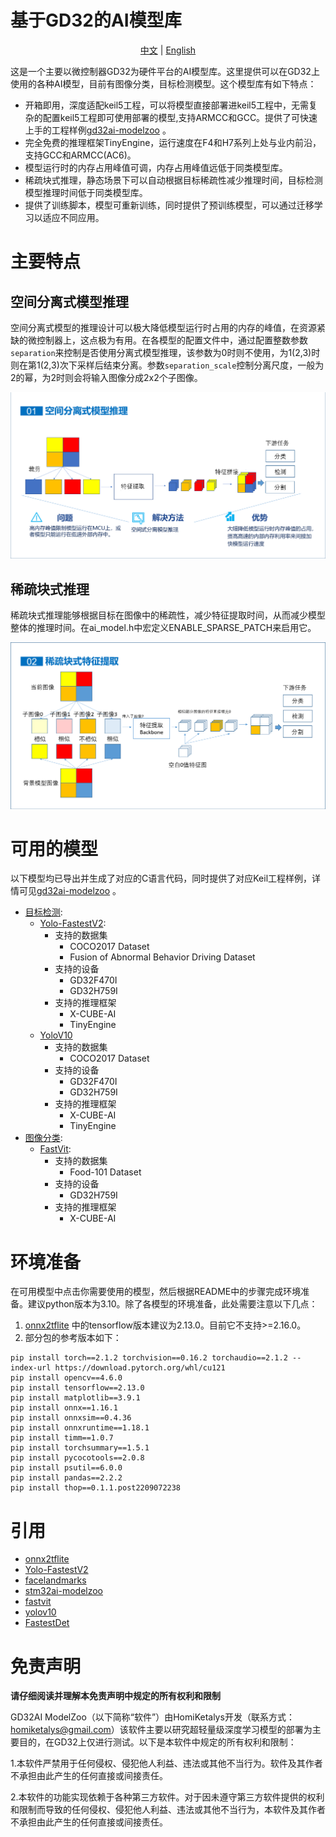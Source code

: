 # 基于GD32的AI模型库

<div align="center">

[中文](README.md) | [English](README_en)

</div>


这是一个主要以微控制器GD32为硬件平台的AI模型库。这里提供可以在GD32上使用的各种AI模型，目前有图像分类，目标检测模型。这个模型库有如下特点：

 - 开箱即用，深度适配keil5工程，可以将模型直接部署进keil5工程中，无需复杂的配置keil5工程即可使用部署的模型,支持ARMCC和GCC。提供了可快速上手的工程样例[gd32ai-modelzoo](https://huggingface.co/HomiKetalys/gd32ai-modelzoo/tree/main) 。
 - 完全免费的推理框架TinyEngine，运行速度在F4和H7系列上处与业内前沿，支持GCC和ARMCC(AC6)。
 - 模型运行时的内存占用峰值可调，内存占用峰值远低于同类模型库。
 - 稀疏块式推理，静态场景下可以自动根据目标稀疏性减少推理时间，目标检测模型推理时间低于同类模型库。
 - 提供了训练脚本，模型可重新训练，同时提供了预训练模型，可以通过迁移学习以适应不同应用。

# 主要特点

## 空间分离式模型推理

空间分离式模型的推理设计可以极大降低模型运行时占用的内存的峰值，在资源紧缺的微控制器上，这点极为有用。在各模型的配置文件中，通过配置整数参数`separation`来控制是否使用分离式模型推理，该参数为0时则不使用，为1(2,3)时则在第1(2,3)次下采样后结束分离。参数`separation_scale`控制分离尺度，一般为2的幂，为2时则会将输入图像分成2x2个子图像。

![Spatial separation model](assets/model01.png)

## 稀疏块式推理
稀疏块式推理能够根据目标在图像中的稀疏性，减少特征提取时间，从而减少模型整体的推理时间。在ai_model.h中宏定义ENABLE_SPARSE_PATCH来启用它。

![Spatial patch](assets/model02.png)

# 可用的模型
以下模型均已导出并生成了对应的C语言代码，同时提供了对应Keil工程样例，详情可见[gd32ai-modelzoo](https://huggingface.co/HomiKetalys/gd32ai-modelzoo/tree/main) 。


 - [目标检测](object_detection):
   - [Yolo-FastestV2](object_detection/yolo_fastestv2):
     - 支持的数据集
       - COCO2017 Dataset
       - Fusion of Abnormal Behavior Driving Dataset
     - 支持的设备
       - GD32F470I
       - GD32H759I
     - 支持的推理框架
       - X-CUBE-AI
       - TinyEngine
   - [YoloV10](object_detection/yolov10)
     - 支持的数据集
       - COCO2017 Dataset
     - 支持的设备
       - GD32F470I
       - GD32H759I
     - 支持的推理框架
       - X-CUBE-AI
       - TinyEngine
 - [图像分类](image_classification):
   - [FastVit](image_classification/ml-fastvit):
     - 支持的数据集
       - Food-101 Dataset
     - 支持的设备
       - GD32H759I
     - 支持的推理框架
       - X-CUBE-AI



#  环境准备

在可用模型中点击你需要使用的模型，然后根据README中的步骤完成环境准备。建议python版本为3.10。除了各模型的环境准备，此处需要注意以下几点：
1. [onnx2tflite](https://github.com/MPolaris/onnx2tflite) 中的tensorflow版本建议为2.13.0。目前它不支持>=2.16.0。
2. 部分包的参考版本如下：
```
pip install torch==2.1.2 torchvision==0.16.2 torchaudio==2.1.2 --index-url https://download.pytorch.org/whl/cu121
pip install opencv==4.6.0
pip install tensorflow==2.13.0
pip install matplotlib==3.9.1
pip install onnx==1.16.1
pip install onnxsim==0.4.36
pip install onnxruntime==1.18.1
pip install timm==1.0.7
pip install torchsummary==1.5.1
pip install pycocotools==2.0.8
pip install psutil==6.0.0
pip install pandas==2.2.2
pip install thop==0.1.1.post2209072238
```


# 引用
 - [onnx2tflite](https://github.com/MPolaris/onnx2tflite)
 - [Yolo-FastestV2](https://github.com/dog-qiuqiu/Yolo-FastestV2)
 - [facelandmarks](https://github.com/midasklr/facelandmarks)
 - [stm32ai-modelzoo](https://github.com/STMicroelectronics/stm32ai-modelzoo/tree/main)
 - [fastvit](https://github.com/apple/ml-fastvit)
 - [yolov10](https://github.com/THU-MIG/yolov10)
 - [FastestDet](https://github.com/dog-qiuqiu/FastestDet) 

# 免责声明

**请仔细阅读并理解本免责声明中规定的所有权利和限制**

GD32AI ModelZoo（以下简称“软件”）由HomiKetalys开发（联系方式：homiketalys@gmail.com）该软件主要以研究超轻量级深度学习模型的部署为主要目的，在GD32上仅进行测试。以下是本软件中规定的所有权利和限制：

1.本软件严禁用于任何侵权、侵犯他人利益、违法或其他不当行为。软件及其作者不承担由此产生的任何直接或间接责任。

2.本软件的功能实现依赖于各种第三方软件。对于因未遵守第三方软件提供的权利和限制而导致的任何侵权、侵犯他人利益、违法或其他不当行为，本软件及其作者不承担由此产生的任何直接或间接责任。
